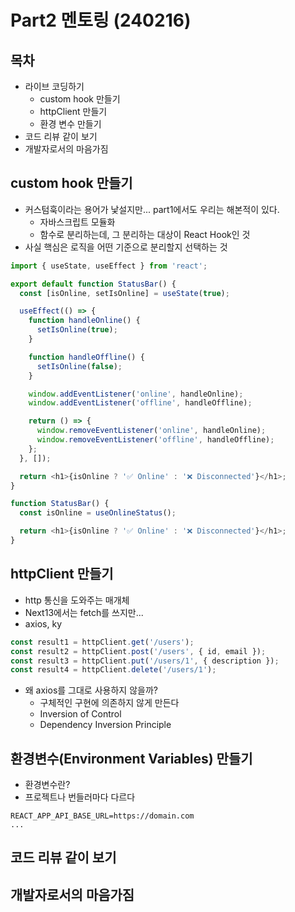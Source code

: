 # Part2 멘토링 (240216)

## 목차

- 라이브 코딩하기
  - custom hook 만들기
  - httpClient 만들기
  - 환경 변수 만들기
- 코드 리뷰 같이 보기
- 개발자로서의 마음가짐

## custom hook 만들기

- 커스텀훅이라는 용어가 낯설지만... part1에서도 우리는 해본적이 있다.
  - 자바스크립트 모듈화
  - 함수로 분리하는데, 그 분리하는 대상이 React Hook인 것
- 사실 핵심은 로직을 어떤 기준으로 분리할지 선택하는 것

```js
import { useState, useEffect } from 'react';

export default function StatusBar() {
  const [isOnline, setIsOnline] = useState(true);

  useEffect(() => {
    function handleOnline() {
      setIsOnline(true);
    }

    function handleOffline() {
      setIsOnline(false);
    }

    window.addEventListener('online', handleOnline);
    window.addEventListener('offline', handleOffline);

    return () => {
      window.removeEventListener('online', handleOnline);
      window.removeEventListener('offline', handleOffline);
    };
  }, []);

  return <h1>{isOnline ? '✅ Online' : '❌ Disconnected'}</h1>;
}
```

```js
function StatusBar() {
  const isOnline = useOnlineStatus();

  return <h1>{isOnline ? '✅ Online' : '❌ Disconnected'}</h1>;
}
```

## httpClient 만들기
- http 통신을 도와주는 매개체
- Next13에서는 fetch를 쓰지만...
- axios, ky

```js
const result1 = httpClient.get('/users');
const result2 = httpClient.post('/users', { id, email });
const result3 = httpClient.put('/users/1', { description });
const result4 = httpClient.delete('/users/1');
```
- 왜 axios를 그대로 사용하지 않을까?
  - 구체적인 구현에 의존하지 않게 만든다
  - Inversion of Control
  - Dependency Inversion Principle

 ## 환경변수(Environment Variables) 만들기
 - 환경변수란?
 - 프로젝트나 번들러마다 다르다

```env
REACT_APP_API_BASE_URL=https://domain.com
...
```

## 코드 리뷰 같이 보기

## 개발자로서의 마음가짐
